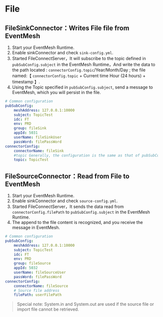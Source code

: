 # File

## FileSinkConnector：Writes File file from EventMesh

1. Start your EventMesh Runtime.
2. Enable sinkConnector and check `sink-config.yml`.
3. Started FileConnectServer，It will subscribe to the topic defined in `pubSubConfig.subject` in the EventMesh Runtime，And write the data to the path located : `connectorConfig.topic`/Year/Month/Day ; the file named:【 `connectorConfig.topic` + Current time Hour (24 hours) + timestamp 】.
4. Using the Topic specified in `pubSubConfig.subject`, send a message to EventMesh, which you will persist in the file.

```yaml
# Common configuration
pubSubConfig:
    meshAddress: 127.0.0.1:10000
    subject: TopicTest
    idc: FT
    env: PRD
    group: fileSink
    appId: 5031
    userName: fileSinkUser
    passWord: filePassWord
connectorConfig:
    connectorName: fileSink
    #topic Generally, the configuration is the same as that of pubSubConfig.subject. The generated file name contains the configuration value of this property
    topic: TopicTest
```

## FileSourceConnector：Read from File to EventMesh

1. Start your EventMesh Runtime.
2. Enable sinkConnector and check `source-config.yml`.
3. Started FileConnectServer，It sends the data read from `connectorConfig.filePath` to `pubSubConfig.subject` in the EventMesh Runtime.
4. The append to the file content is recognized, and you receive the message in EventMesh.

```yaml
# Common configuration
pubSubConfig:
    meshAddress: 127.0.0.1:10000
    subject: TopicTest
    idc: FT
    env: PRD
    group: fileSource
    appId: 5032
    userName: fileSourceUser
    passWord: filePassWord
connectorConfig:
    connectorName: fileSource
    # Source file address
    filePath: userFilePath
```

> Special note: System.in and System.out are used if the source file or import file cannot be retrieved.